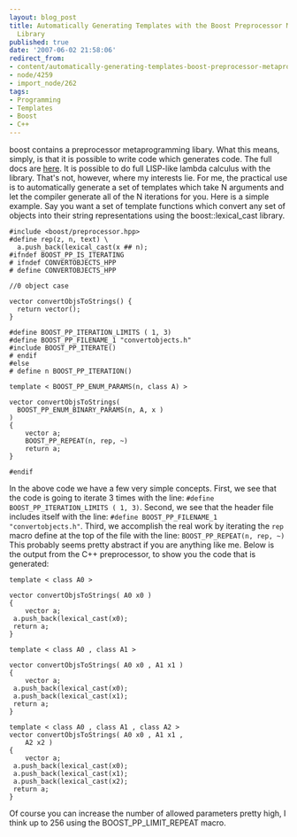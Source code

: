 ```yaml
---
layout: blog_post
title: Automatically Generating Templates with the Boost Preprocessor Metaprogramming
  Library
published: true
date: '2007-06-02 21:58:06'
redirect_from:
- content/automatically-generating-templates-boost-preprocessor-metaprogramming-library
- node/4259
- import_node/262
tags:
- Programming
- Templates
- Boost
- C++
---
```


boost contains a preprocessor metaprogramming libary. What this means, simply, is that it is possible to write code which generates code. The full docs are [here](http://www.boost.org/libs/preprocessor/doc/index.html). It is possible to do full LISP-like lambda calculus with the library. That's not, however, where my interests lie. For me, the practical use is to automatically generate a set of templates which take N arguments and let the compiler generate all of the N iterations for you. Here is a simple example. Say you want a set of template functions which convert any set of objects into their string representations using the boost::lexical_cast library.

    #include <boost/preprocessor.hpp>
    #define rep(z, n, text) \ 
      a.push_back(lexical_cast(x ## n);
    #ifndef BOOST_PP_IS_ITERATING
    # ifndef CONVERTOBJECTS_HPP
    # define CONVERTOBJECTS_HPP

    //0 object case

    vector convertObjsToStrings() { 
      return vector(); 
    }

    #define BOOST_PP_ITERATION_LIMITS ( 1, 3)
    #define BOOST_PP_FILENAME_1 "convertobjects.h"
    #include BOOST_PP_ITERATE()
    # endif
    #else
    # define n BOOST_PP_ITERATION()

    template < BOOST_PP_ENUM_PARAMS(n, class A) >

    vector convertObjsToStrings(
      BOOST_PP_ENUM_BINARY_PARAMS(n, A, x ) 
    )
    {
        vector a;
        BOOST_PP_REPEAT(n, rep, ~)
        return a;
    }

    #endif

In the above code we have a few very simple concepts. First, we see that the code is going to iterate 3 times with the line: `#define BOOST_PP_ITERATION_LIMITS ( 1, 3)`. Second, we see that the header file includes itself with the line: `#define BOOST_PP_FILENAME_1 "convertobjects.h"`. Third, we accomplish the real work by iterating the `rep` macro define at the top of the file with the line: `BOOST_PP_REPEAT(n, rep, ~)` This probably seems pretty abstract if you are anything like me. Below is the output from the C++ preprocessor, to show you the code that is generated:

    template < class A0 >

    vector convertObjsToStrings( A0 x0 )
    {
        vector a;
     a.push_back(lexical_cast(x0);
     return a;
    }

    template < class A0 , class A1 >

    vector convertObjsToStrings( A0 x0 , A1 x1 )
    {
        vector a;
     a.push_back(lexical_cast(x0);
     a.push_back(lexical_cast(x1);
     return a;
    }

    template < class A0 , class A1 , class A2 >
    vector convertObjsToStrings( A0 x0 , A1 x1 ,
        A2 x2 )
    {
        vector a;
     a.push_back(lexical_cast(x0);
     a.push_back(lexical_cast(x1);
     a.push_back(lexical_cast(x2);
     return a;
    }

Of course you can increase the number of allowed parameters pretty high, I think up to 256 using the BOOST_PP_LIMIT_REPEAT macro.
